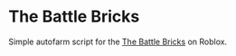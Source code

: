 # The Battle Bricks

Simple autofarm script for the <a href="https://www.roblox.com/games/10834586502/The-Battle-Bricks">The Battle Bricks</a> on Roblox.
